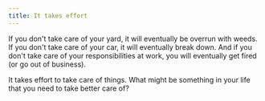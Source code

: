 ```yaml
---
title: It takes effort
---
```


If you don't take care of your yard, it will eventually be overrun with weeds. If you don't take care of your car, it will eventually break down. And if you don't take care of your responsibilities at work, you will eventually get fired (or go out of business).

It takes effort to take care of things. What might be something in your life that you need to take better care of?
